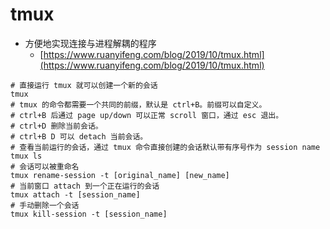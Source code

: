 # tmux

* 方便地实现连接与进程解耦的程序
  * [https://www.ruanyifeng.com/blog/2019/10/tmux.html](https://www.ruanyifeng.com/blog/2019/10/tmux.html)

```text
# 直接运行 tmux 就可以创建一个新的会话
tmux
# tmux 的命令都需要一个共同的前缀，默认是 ctrl+B。前缀可以自定义。
# ctrl+B 后通过 page up/down 可以正常 scroll 窗口，通过 esc 退出。
# ctrl+D 删除当前会话。
# ctrl+B D 可以 detach 当前会话。
# 查看当前运行的会话，通过 tmux 命令直接创建的会话默认带有序号作为 session name
tmux ls
# 会话可以被重命名
tmux rename-session -t [original_name] [new_name]
# 当前窗口 attach 到一个正在运行的会话
tmux attach -t [session_name]
# 手动删除一个会话
tmux kill-session -t [session_name]
```

